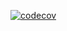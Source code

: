 [![codecov](https://codecov.io/gh/SponsorPay/material-ui-phone-input/branch/master/graph/badge.svg)](https://codecov.io/gh/SponsorPay/material-ui-phone-input)

